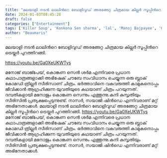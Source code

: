 ```yaml
---
title: "മലയാളി നടന്‍ ലാലിന്‍റെ ബോളിവുഡ് അരങ്ങേറ്റ ചിത്രമായ കില്ലര്‍ സൂപ്പിന്‍റെ ട്രെയ്ലര്‍ പുറത്തിറങ്ങി"
date: 2024-01-03T08:45:28
draft: false
categories: ["Entertainment"]
tags: ['Killer Soup', 'Konkona Sen sharma', 'lal', 'Manoj Bajpayee', 'Official Trailer']
author: "Beaumaris"
---
```


മലയാളി നടന്‍ ലാലിന്‍റെ ബോളിവുഡ് അരങ്ങേറ്റ ചിത്രമായ കില്ലര്‍ സൂപ്പിന്‍റെ ട്രെയ്ലര്‍ പുറത്തിറങ്ങി.

https://youtu.be/Ga0XeUKWTys

മനോജ് ബാജ്പേയ്, കൊങ്കണ സെൻ ശർമ എന്നിവരെ പ്രധാന കഥാപാത്രങ്ങളാക്കി അഭിഷേക് ചൗബേ സംവിധാനം ചെയ്യുന്ന ഒരു ബ്ലാക് കോമഡി ത്രില്ലർ സീരിസാണ് ചിത്രം. ഭർത്താവിനെ വകവരുത്തി കാമുകനൊപ്പം ജീവിക്കാൻ ആഗ്രഹിക്കുന്ന യുവതിയുടെ കഥയാണ് ചിത്രം പറയുന്നത്. ദമ്പതികളായി മനോജും കൊങ്കണ സെന്നും എത്തുന്നു.കനി കുസൃതിയും സീരിസിൽ പ്രത്യക്ഷപ്പെടുന്നുണ്ട്. നാസർ, സയാജി ഷിൻഡെ എന്നിവരാണ് മറ്റ് അഭിനേതാക്കൾ.
മലയാളി നടന്‍ ലാലിന്‍റെ ബോളിവുഡ് അരങ്ങേറ്റ ചിത്രമായ കില്ലര്‍ സൂപ്പിന്‍റെ ട്രെയ്ലര്‍ പുറത്തിറങ്ങി. https://youtu.be/Ga0XeUKWTys മനോജ് ബാജ്പേയ്, കൊങ്കണ സെൻ ശർമ എന്നിവരെ പ്രധാന കഥാപാത്രങ്ങളാക്കി അഭിഷേക് ചൗബേ സംവിധാനം ചെയ്യുന്ന ഒരു ബ്ലാക് കോമഡി ത്രില്ലർ സീരിസാണ് ചിത്രം. ഭർത്താവിനെ വകവരുത്തി കാമുകനൊപ്പം ജീവിക്കാൻ ആഗ്രഹിക്കുന്ന യുവതിയുടെ കഥയാണ് ചിത്രം പറയുന്നത്. ദമ്പതികളായി മനോജും കൊങ്കണ സെന്നും എത്തുന്നു.കനി കുസൃതിയും സീരിസിൽ പ്രത്യക്ഷപ്പെടുന്നുണ്ട്. നാസർ, സയാജി ഷിൻഡെ എന്നിവരാണ് മറ്റ് അഭിനേതാക്കൾ.
